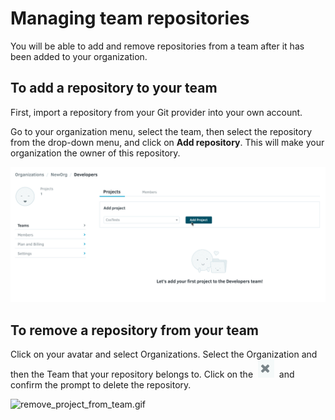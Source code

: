 # Managing team repositories

You will be able to add and remove repositories from a team after it has been added to your organization.

## To add a repository to your team

First, import a repository from your Git provider into your own account.

Go to your organization menu, select the team, then select the repository from the drop-down menu, and click on **Add repository**. This will make your organization the owner of this repository.

![](../../images/add-project-team.gif)

## To remove a repository from your team

Click on your avatar and select Organizations. Select the Organization and then the Team that your repository belongs to. Click on the  <img src="/v2.0.387-deprecated/images/Screenshot_2018-09-28_at_16.39.50.png" width="26" height="29" alt="Screenshot_2018-09-28_at_16.39.50.png" />  and confirm the prompt to delete the repository.

![remove_project_from_team.gif](../../images/remove_project_from_team.gif)
